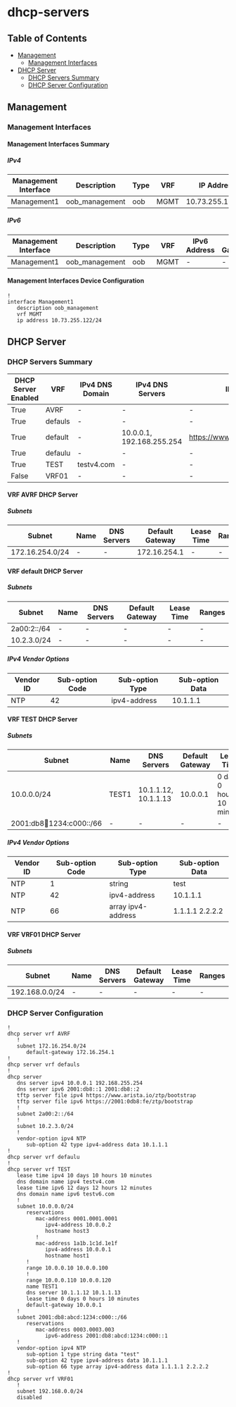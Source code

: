 # dhcp-servers

## Table of Contents

- [Management](#management)
  - [Management Interfaces](#management-interfaces)
- [DHCP Server](#dhcp-server)
  - [DHCP Servers Summary](#dhcp-servers-summary)
  - [DHCP Server Configuration](#dhcp-server-configuration)

## Management

### Management Interfaces

#### Management Interfaces Summary

##### IPv4

| Management Interface | Description | Type | VRF | IP Address | Gateway |
| -------------------- | ----------- | ---- | --- | ---------- | ------- |
| Management1 | oob_management | oob | MGMT | 10.73.255.122/24 | 10.73.255.2 |

##### IPv6

| Management Interface | Description | Type | VRF | IPv6 Address | IPv6 Gateway |
| -------------------- | ----------- | ---- | --- | ------------ | ------------ |
| Management1 | oob_management | oob | MGMT | - | - |

#### Management Interfaces Device Configuration

```eos
!
interface Management1
   description oob_management
   vrf MGMT
   ip address 10.73.255.122/24
```

## DHCP Server

### DHCP Servers Summary

| DHCP Server Enabled | VRF | IPv4 DNS Domain | IPv4 DNS Servers | IPv4 Bootfile | IPv6 DNS Domain | IPv6 DNS Servers | IPv6 Bootfile |
| ------------------- | --- | --------------- | ---------------- | ------------- | --------------- | ---------------- | ------------- |
| True | AVRF | - | - | - | - | - | - |
| True | defauls | - | - | - | - | - | - |
| True | default | - | 10.0.0.1, 192.168.255.254 | https://www.arista.io/ztp/bootstrap | - | 2001:db8::1, 2001:db8::2 | https://2001:0db8:fe/ztp/bootstrap |
| True | defaulu | - | - | - | - | - | - |
| True | TEST | testv4.com | - | - | testv6.com | - | - |
| False | VRF01 | - | - | - | - | - | - |

#### VRF AVRF DHCP Server

##### Subnets

| Subnet | Name | DNS Servers | Default Gateway | Lease Time | Ranges |
| ------ | ---- | ----------- | --------------- | ---------- | ------ |
| 172.16.254.0/24 | - | - | 172.16.254.1 | - | - |

#### VRF default DHCP Server

##### Subnets

| Subnet | Name | DNS Servers | Default Gateway | Lease Time | Ranges |
| ------ | ---- | ----------- | --------------- | ---------- | ------ |
| 2a00:2::/64 | - | - | - | - | - |
| 10.2.3.0/24 | - | - | - | - | - |

##### IPv4 Vendor Options

| Vendor ID | Sub-option Code | Sub-option Type | Sub-option Data |
| --------- | ----------------| --------------- | --------------- |
| NTP | 42 | ipv4-address | 10.1.1.1 |

#### VRF TEST DHCP Server

##### Subnets

| Subnet | Name | DNS Servers | Default Gateway | Lease Time | Ranges |
| ------ | ---- | ----------- | --------------- | ---------- | ------ |
| 10.0.0.0/24 | TEST1 | 10.1.1.12, 10.1.1.13 | 10.0.0.1 | 0 days, 0 hours, 10 minutes | 10.0.0.10-10.0.0.100, 10.0.0.110-10.0.0.120 |
| 2001:db8:abcd:1234:c000::/66 | - | - | - | - | - |

##### IPv4 Vendor Options

| Vendor ID | Sub-option Code | Sub-option Type | Sub-option Data |
| --------- | ----------------| --------------- | --------------- |
| NTP | 1 | string | test |
| NTP | 42 | ipv4-address | 10.1.1.1 |
| NTP | 66 | array ipv4-address | 1.1.1.1 2.2.2.2 |

#### VRF VRF01 DHCP Server

##### Subnets

| Subnet | Name | DNS Servers | Default Gateway | Lease Time | Ranges |
| ------ | ---- | ----------- | --------------- | ---------- | ------ |
| 192.168.0.0/24 | - | - | - | - | - |

### DHCP Server Configuration

```eos
!
dhcp server vrf AVRF
   !
   subnet 172.16.254.0/24
      default-gateway 172.16.254.1
!
dhcp server vrf defauls
!
dhcp server
   dns server ipv4 10.0.0.1 192.168.255.254
   dns server ipv6 2001:db8::1 2001:db8::2
   tftp server file ipv4 https://www.arista.io/ztp/bootstrap
   tftp server file ipv6 https://2001:0db8:fe/ztp/bootstrap
   !
   subnet 2a00:2::/64
   !
   subnet 10.2.3.0/24
   !
   vendor-option ipv4 NTP
      sub-option 42 type ipv4-address data 10.1.1.1
!
dhcp server vrf defaulu
!
dhcp server vrf TEST
   lease time ipv4 10 days 10 hours 10 minutes
   dns domain name ipv4 testv4.com
   lease time ipv6 12 days 12 hours 12 minutes
   dns domain name ipv6 testv6.com
   !
   subnet 10.0.0.0/24
      reservations
         mac-address 0001.0001.0001
            ipv4-address 10.0.0.2
            hostname host3
         !
         mac-address 1a1b.1c1d.1e1f
            ipv4-address 10.0.0.1
            hostname host1
      !
      range 10.0.0.10 10.0.0.100
      !
      range 10.0.0.110 10.0.0.120
      name TEST1
      dns server 10.1.1.12 10.1.1.13
      lease time 0 days 0 hours 10 minutes
      default-gateway 10.0.0.1
   !
   subnet 2001:db8:abcd:1234:c000::/66
      reservations
         mac-address 0003.0003.003
            ipv6-address 2001:db8:abcd:1234:c000::1
   !
   vendor-option ipv4 NTP
      sub-option 1 type string data "test"
      sub-option 42 type ipv4-address data 10.1.1.1
      sub-option 66 type array ipv4-address data 1.1.1.1 2.2.2.2
!
dhcp server vrf VRF01
   !
   subnet 192.168.0.0/24
   disabled
```
